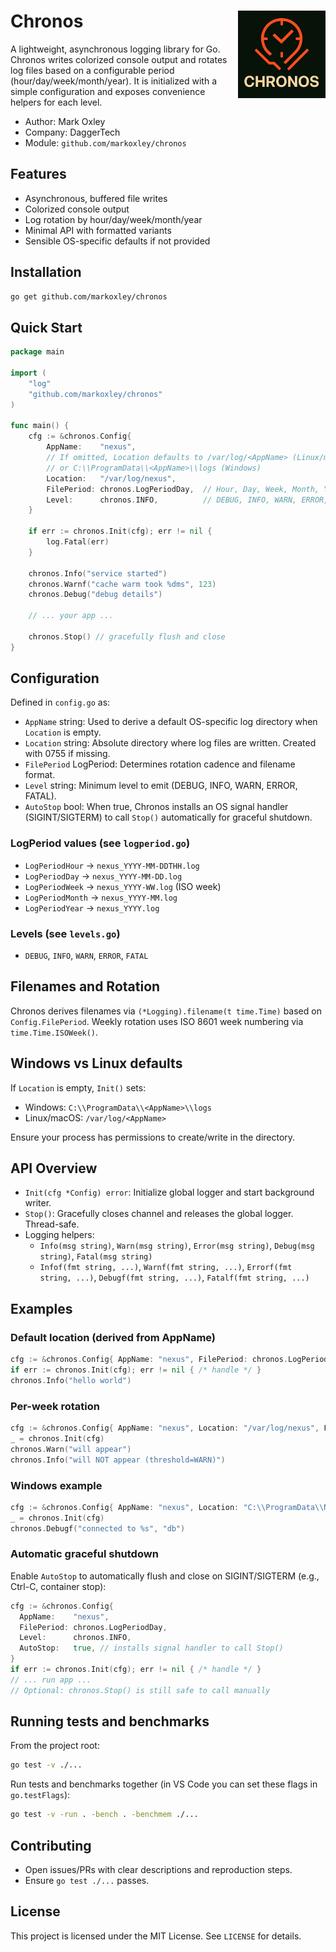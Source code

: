 

# Chronos <img src="images/Chronos.png" alt="Chronos logo" align="right" width="140" style="vertical-align: text-bottom;" />

A lightweight, asynchronous logging library for Go. Chronos writes colorized console output and rotates log files based on a configurable period (hour/day/week/month/year). It is initialized with a simple configuration and exposes convenience helpers for each level.

- Author: Mark Oxley
- Company: DaggerTech
- Module: `github.com/markoxley/chronos`

## Features

- Asynchronous, buffered file writes
- Colorized console output
- Log rotation by hour/day/week/month/year
- Minimal API with formatted variants
- Sensible OS-specific defaults if not provided

## Installation

```bash
go get github.com/markoxley/chronos
```

## Quick Start

```go
package main

import (
    "log"
    "github.com/markoxley/chronos"
)

func main() {
    cfg := &chronos.Config{
        AppName:    "nexus",
        // If omitted, Location defaults to /var/log/<AppName> (Linux/macOS)
        // or C:\\ProgramData\\<AppName>\\logs (Windows)
        Location:   "/var/log/nexus",
        FilePeriod: chronos.LogPeriodDay,  // Hour, Day, Week, Month, Year
        Level:      chronos.INFO,          // DEBUG, INFO, WARN, ERROR, FATAL
    }

    if err := chronos.Init(cfg); err != nil {
        log.Fatal(err)
    }

    chronos.Info("service started")
    chronos.Warnf("cache warm took %dms", 123)
    chronos.Debug("debug details")

    // ... your app ...

    chronos.Stop() // gracefully flush and close
}
```

## Configuration

Defined in `config.go` as:

- `AppName` string: Used to derive a default OS-specific log directory when `Location` is empty.
- `Location` string: Absolute directory where log files are written. Created with 0755 if missing.
- `FilePeriod` LogPeriod: Determines rotation cadence and filename format.
- `Level` string: Minimum level to emit (DEBUG, INFO, WARN, ERROR, FATAL).
- `AutoStop` bool: When true, Chronos installs an OS signal handler (SIGINT/SIGTERM) to call `Stop()` automatically for graceful shutdown.

### LogPeriod values (see `logperiod.go`)

- `LogPeriodHour`  -> `nexus_YYYY-MM-DDTHH.log`
- `LogPeriodDay`   -> `nexus_YYYY-MM-DD.log`
- `LogPeriodWeek`  -> `nexus_YYYY-WW.log` (ISO week)
- `LogPeriodMonth` -> `nexus_YYYY-MM.log`
- `LogPeriodYear`  -> `nexus_YYYY.log`

### Levels (see `levels.go`)

- `DEBUG`, `INFO`, `WARN`, `ERROR`, `FATAL`

## Filenames and Rotation

Chronos derives filenames via `(*Logging).filename(t time.Time)` based on `Config.FilePeriod`. Weekly rotation uses ISO 8601 week numbering via `time.Time.ISOWeek()`.

## Windows vs Linux defaults

If `Location` is empty, `Init()` sets:
- Windows: `C:\\ProgramData\\<AppName>\\logs`
- Linux/macOS: `/var/log/<AppName>`

Ensure your process has permissions to create/write in the directory.

## API Overview

- `Init(cfg *Config) error`: Initialize global logger and start background writer.
- `Stop()`: Gracefully closes channel and releases the global logger. Thread-safe.
- Logging helpers:
  - `Info(msg string)`, `Warn(msg string)`, `Error(msg string)`, `Debug(msg string)`, `Fatal(msg string)`
  - `Infof(fmt string, ...)`, `Warnf(fmt string, ...)`, `Errorf(fmt string, ...)`, `Debugf(fmt string, ...)`, `Fatalf(fmt string, ...)`

## Examples

### Default location (derived from AppName)
```go
cfg := &chronos.Config{ AppName: "nexus", FilePeriod: chronos.LogPeriodHour, Level: chronos.INFO }
if err := chronos.Init(cfg); err != nil { /* handle */ }
chronos.Info("hello world")
```

### Per-week rotation
```go
cfg := &chronos.Config{ AppName: "nexus", Location: "/var/log/nexus", FilePeriod: chronos.LogPeriodWeek, Level: chronos.WARN }
_ = chronos.Init(cfg)
chronos.Warn("will appear")
chronos.Info("will NOT appear (threshold=WARN)")
```

### Windows example
```go
cfg := &chronos.Config{ AppName: "nexus", Location: "C:\\ProgramData\\Nexus\\logs", FilePeriod: chronos.LogPeriodDay, Level: chronos.DEBUG }
_ = chronos.Init(cfg)
chronos.Debugf("connected to %s", "db")
```

### Automatic graceful shutdown
Enable `AutoStop` to automatically flush and close on SIGINT/SIGTERM (e.g., Ctrl-C, container stop):
```go
cfg := &chronos.Config{
  AppName:    "nexus",
  FilePeriod: chronos.LogPeriodDay,
  Level:      chronos.INFO,
  AutoStop:   true, // installs signal handler to call Stop()
}
if err := chronos.Init(cfg); err != nil { /* handle */ }
// ... run app ...
// Optional: chronos.Stop() is still safe to call manually
```

## Running tests and benchmarks

From the project root:
```bash
go test -v ./...
```

Run tests and benchmarks together (in VS Code you can set these flags in `go.testFlags`):
```bash
go test -v -run . -bench . -benchmem ./...
```

## Contributing

- Open issues/PRs with clear descriptions and reproduction steps.
- Ensure `go test ./...` passes.

## License

This project is licensed under the MIT License. See `LICENSE` for details.
